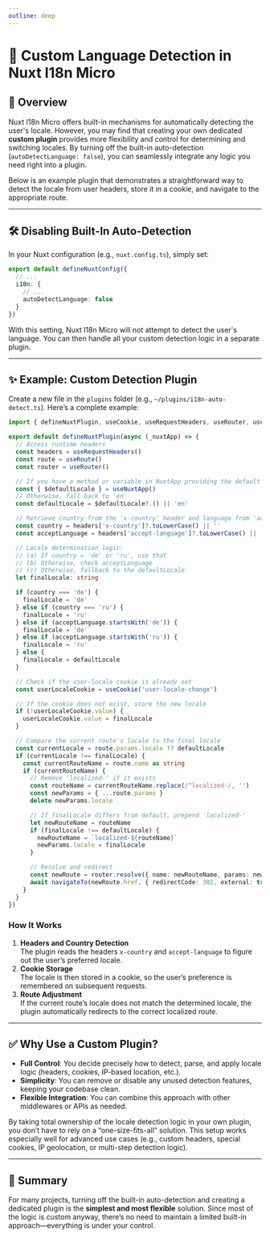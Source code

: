 ```yaml
---
outline: deep
---
```


# 🔧 Custom Language Detection in Nuxt I18n Micro

## 📖 Overview

Nuxt I18n Micro offers built-in mechanisms for automatically detecting the user's locale. However, you may find that creating your own dedicated **custom plugin** provides more flexibility and control for determining and switching locales. By turning off the built-in auto-detection (`autoDetectLanguage: false`), you can seamlessly integrate any logic you need right into a plugin.

Below is an example plugin that demonstrates a straightforward way to detect the locale from user headers, store it in a cookie, and navigate to the appropriate route.

---

## 🛠️ Disabling Built-In Auto-Detection

In your Nuxt configuration (e.g., `nuxt.config.ts`), simply set:

```ts
export default defineNuxtConfig({
  // ...
  i18n: {
    // ...
    autoDetectLanguage: false
  }
})
```

With this setting, Nuxt I18n Micro will not attempt to detect the user's language. You can then handle all your custom detection logic in a separate plugin.

---

## ✨ Example: Custom Detection Plugin

Create a new file in the `plugins` folder (e.g., `~/plugins/i18n-auto-detect.ts`). Here’s a complete example:

```ts
import { defineNuxtPlugin, useCookie, useRequestHeaders, useRouter, useRoute, navigateTo, useNuxtApp } from '#imports'

export default defineNuxtPlugin(async (_nuxtApp) => {
  // Access runtime headers
  const headers = useRequestHeaders()
  const route = useRoute()
  const router = useRouter()

  // If you have a method or variable in NuxtApp providing the default locale:
  const { $defaultLocale } = useNuxtApp()
  // Otherwise, fall back to 'en'
  const defaultLocale = $defaultLocale?.() || 'en'

  // Retrieve country from the 'x-country' header and language from 'accept-language'
  const country = headers['x-country']?.toLowerCase() || ''
  const acceptLanguage = headers['accept-language']?.toLowerCase() || ''

  // Locale determination logic:
  // (a) If country = 'de' or 'ru', use that
  // (b) Otherwise, check acceptLanguage
  // (c) Otherwise, fallback to the defaultLocale
  let finalLocale: string

  if (country === 'de') {
    finalLocale = 'de'
  } else if (country === 'ru') {
    finalLocale = 'ru'
  } else if (acceptLanguage.startsWith('de')) {
    finalLocale = 'de'
  } else if (acceptLanguage.startsWith('ru')) {
    finalLocale = 'ru'
  } else {
    finalLocale = defaultLocale
  }

  // Check if the user-locale cookie is already set
  const userLocaleCookie = useCookie('user-locale-change')

  // If the cookie does not exist, store the new locale
  if (!userLocaleCookie.value) {
    userLocaleCookie.value = finalLocale
  }

  // Compare the current route's locale to the final locale
  const currentLocale = route.params.locale ?? defaultLocale
  if (currentLocale !== finalLocale) {
    const currentRouteName = route.name as string
    if (currentRouteName) {
      // Remove 'localized-' if it exists
      const routeName = currentRouteName.replace(/^localized-/, '')
      const newParams = { ...route.params }
      delete newParams.locale

      // If finalLocale differs from default, prepend 'localized-'
      let newRouteName = routeName
      if (finalLocale !== defaultLocale) {
        newRouteName = `localized-${routeName}`
        newParams.locale = finalLocale
      }

      // Resolve and redirect
      const newRoute = router.resolve({ name: newRouteName, params: newParams })
      await navigateTo(newRoute.href, { redirectCode: 302, external: true })
    }
  }
})
```

### How It Works

1. **Headers and Country Detection**  
   The plugin reads the headers `x-country` and `accept-language` to figure out the user’s preferred locale.
2. **Cookie Storage**  
   The locale is then stored in a cookie, so the user’s preference is remembered on subsequent requests.
3. **Route Adjustment**  
   If the current route’s locale does not match the determined locale, the plugin automatically redirects to the correct localized route.

---

## ✅ Why Use a Custom Plugin?

- **Full Control**: You decide precisely how to detect, parse, and apply locale logic (headers, cookies, IP-based location, etc.).
- **Simplicity**: You can remove or disable any unused detection features, keeping your codebase clean.
- **Flexible Integration**: You can combine this approach with other middlewares or APIs as needed.

By taking total ownership of the locale detection logic in your own plugin, you don’t have to rely on a “one-size-fits-all” solution. This setup works especially well for advanced use cases (e.g., custom headers, special cookies, IP geolocation, or multi-step detection logic).

---

## 🏁 Summary

For many projects, turning off the built-in auto-detection and creating a dedicated plugin is the **simplest and most flexible** solution. Since most of the logic is custom anyway, there’s no need to maintain a limited built-in approach—everything is under your control.
